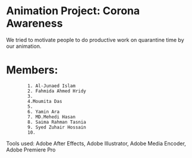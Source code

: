 # Animation Project: Corona Awareness
We tried to motivate people to do productive work on quarantine time by our animation.

# Members:
			1. Al-Junaed Islam
			2. Fahmida Ahmed Hridy
			3.
			4.Moumita Das
			5.
			6. Yamin Ara
			7. MD.Mehedi Hasan
			8. Saima Rahman Tasnia
			9. Syed Zuhair Hossain
			10.

Tools used: Adobe After Effects, Adobe Illustrator, Adobe Media Encoder, Adobe Premiere Pro
